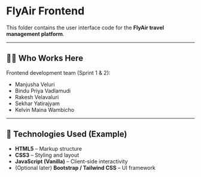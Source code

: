 # FlyAir Frontend

This folder contains the user interface code for the **FlyAir travel management platform**.

---

## 👨‍💻 Who Works Here
Frontend development team (Sprint 1 & 2):
- Manjusha Veluri
- Bindu Priya Vadlamudi
- Rakesh Velavaluri
- Sekhar Yatirajyam
- Kelvin Maina Wambicho

---

## 🧰 Technologies Used (Example)
- **HTML5** – Markup structure
- **CSS3** – Styling and layout
- **JavaScript (Vanilla)** – Client-side interactivity
- (Optional later) **Bootstrap / Tailwind CSS** – UI framework

